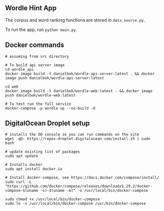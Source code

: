 Wordle Hint App
---------------

The corpus and word ranking functions are stored in `data_source.py`.

To run the app, run `python main.py`.

## Docker commands

```shell
# assuming from src directory

# To build api server image
cd wordle_api
docker image build -t danielbok/wordle-api-server:latest . && docker image push danielbok/wordle-api-server:latest

cd web
docker image build -t danielbok/wordle-web:latest . && docker image push danielbok/wordle-web:latest

# To test run the full service
docker-compose -p wordle up --no-build -d
```

## DigitalOcean Droplet setup

```shell
# installs the DO console so you can run commands on the site
wget -qO- https://repos-droplet.digitalocean.com/install.sh | sudo bash

# update existing list of packages
sudo apt update

# Installs docker
sudo apt install docker.io

# Install docker-compose, see https://docs.docker.com/compose/install/
sudo curl -L "https://github.com/docker/compose/releases/download/1.29.2/docker-compose-$(uname -s)-$(uname -m)" -o /usr/local/bin/docker-compose

sudo chmod +x /usr/local/bin/docker-compose
sudo ln -s /usr/local/bin/docker-compose /usr/bin/docker-compose
```